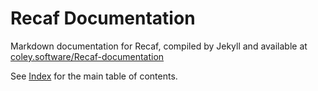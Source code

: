 # Recaf Documentation

Markdown documentation for Recaf, compiled by Jekyll and available at [coley.software/Recaf-documentation](https://www.coley.software/Recaf-documentation/)

See [Index](index.md) for the main table of contents.